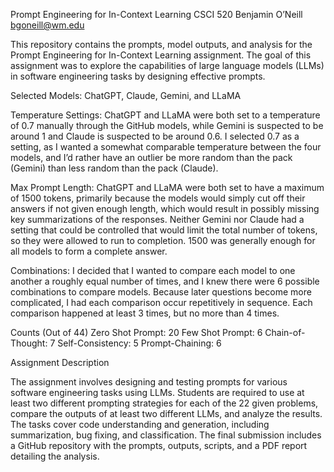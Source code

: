 Prompt Engineering for In-Context Learning
CSCI 520
Benjamin O’Neill
bgoneill@wm.edu

This repository contains the prompts, model outputs, and analysis for the Prompt Engineering for In-Context Learning assignment. The goal of this assignment was to explore the capabilities of large language models (LLMs) in software engineering tasks by designing effective prompts.

Selected Models: ChatGPT, Claude, Gemini, and LLaMA

Temperature Settings: ChatGPT and LLaMA were both set to a temperature of 0.7 manually through the GitHub models, while Gemini is suspected to be around 1 and Claude is suspected to be around 0.6. I selected 0.7 as a setting, as I wanted a somewhat comparable temperature between the four models, and I’d rather have an outlier be more random than the pack (Gemini) than less random than the pack (Claude).

Max Prompt Length: ChatGPT and LLaMA were both set to have a maximum of 1500 tokens, primarily because the models would simply cut off their answers if not given enough length, which would result in possibly missing key summarizations of the responses. Neither Gemini nor Claude had a setting that could be controlled that would limit the total number of tokens, so they were allowed to run to completion. 1500 was generally enough for all models to form a complete answer.

Combinations: I decided that I wanted to compare each model to one another a roughly equal number of times, and I knew there were 6 possible combinations to compare models. Because later questions become more complicated, I had each comparison occur repetitively in sequence. Each comparison happened at least 3 times, but no more than 4 times.

Counts (Out of 44)
Zero Shot Prompt: 20
Few Shot Prompt: 6
Chain-of-Thought: 7
Self-Consistency: 5
Prompt-Chaining: 6

Assignment Description

The assignment involves designing and testing prompts for various software engineering tasks using LLMs. Students are required to use at least two different prompting strategies for each of the 22 given problems, compare the outputs of at least two different LLMs, and analyze the results. The tasks cover code understanding and generation, including summarization, bug fixing, and classification. The final submission includes a GitHub repository with the prompts, outputs, scripts, and a PDF report detailing the analysis.
